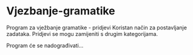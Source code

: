 # Vjezbanje-gramatike
Program za vježbanje gramatike - pridjevi
Koristan način za postavljanje zadataka.
Pridjevi se mogu zamijeniti s drugim kategorijama.

Program će se nadograđivati...
